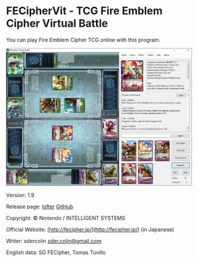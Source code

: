 # FECipherVit - TCG Fire Emblem Cipher Virtual Battle

You can play Fire Emblem Cipher TCG online with this program.

![](preview.png)

Version: 1.9

Release page: [lofter](http://fecipher.lofter.com/post/1d409908_b6a49f6) [GitHub](https://github.com/sdercolin/FECipherVit)

Copyright: © Nintendo / INTELLIGENT SYSTEMS

Official Website: [http://fecipher.jp/](http://fecipher.jp/) \(in Japanese\)

Writer: sdercolin   sder.colin@gmail.com

English data: SG FECipher, Tomas Tuvillo

